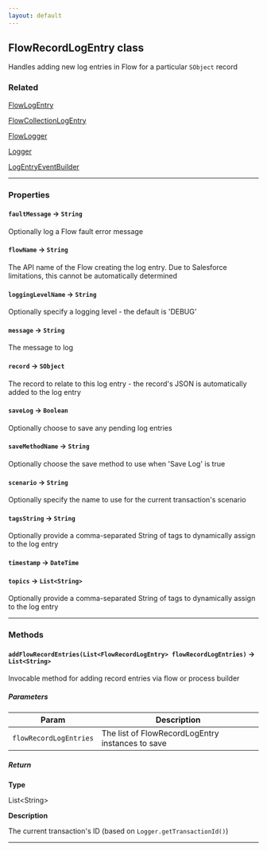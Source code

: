 ```yaml
---
layout: default
---
```


## FlowRecordLogEntry class

Handles adding new log entries in Flow for a particular `SObject` record

### Related

[FlowLogEntry](../Logger-Engine/FlowLogEntry.md)

[FlowCollectionLogEntry](../Logger-Engine/FlowCollectionLogEntry.md)

[FlowLogger](../Logger-Engine/FlowLogger.md)

[Logger](../Logger-Engine/Logger.md)

[LogEntryEventBuilder](../Logger-Engine/LogEntryEventBuilder.md)

---

### Properties

#### `faultMessage` → `String`

Optionally log a Flow fault error message

#### `flowName` → `String`

The API name of the Flow creating the log entry. Due to Salesforce limitations, this cannot be automatically determined

#### `loggingLevelName` → `String`

Optionally specify a logging level - the default is &apos;DEBUG&apos;

#### `message` → `String`

The message to log

#### `record` → `SObject`

The record to relate to this log entry - the record&apos;s JSON is automatically added to the log entry

#### `saveLog` → `Boolean`

Optionally choose to save any pending log entries

#### `saveMethodName` → `String`

Optionally choose the save method to use when &apos;Save Log&apos; is true

#### `scenario` → `String`

Optionally specify the name to use for the current transaction&apos;s scenario

#### `tagsString` → `String`

Optionally provide a comma-separated String of tags to dynamically assign to the log entry

#### `timestamp` → `DateTime`

#### `topics` → `List<String>`

Optionally provide a comma-separated String of tags to dynamically assign to the log entry

---

### Methods

#### `addFlowRecordEntries(List<FlowRecordLogEntry> flowRecordLogEntries)` → `List<String>`

Invocable method for adding record entries via flow or process builder

##### Parameters

| Param                  | Description                                      |
| ---------------------- | ------------------------------------------------ |
| `flowRecordLogEntries` | The list of FlowRecordLogEntry instances to save |

##### Return

**Type**

List&lt;String&gt;

**Description**

The current transaction&apos;s ID (based on `Logger.getTransactionId()`)

---
